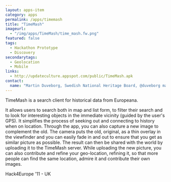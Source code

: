 ```yaml
---
layout: apps-item
category: apps
permalink: /apps/timemash
title: "TimeMash"
imageurl:
  - "/img/apps/TimeMash/time_mash.fw.png"
featured: false
tags:
  - Hackathon Prototype
  - Discovery
secondarytags:
  - Geolocation
  - Mobile
links:
  - http://updateculture.appspot.com/public/TimeMash.apk
contact: 
  name: "Martin Duveborg, Swedish National Heritage Board, @duveborg martin.duveborg@raa.se, Jonas Bolin, Swedish National Heritage Board, @avelone_com jonas.bolin@raa.se"
---
```

TimeMash is a search client for historical data from Europeana.

It allows users to search both in map and list form, to filter their search and to look for interesting objects in the immediate vicinity (guided by the user's GPS). It simplifies the process of seeking out and connecting to history when on location. Through the app, you can also capture a new image to complement the old. The camera puts the old, original, as a thin overlay in the viewfinder and you can easily fade in and out to ensure that you get as similar picture as possible. The result can then be shared with the world by uploading it to the TimeMash server. While uploading the new picture, you can also contribute and refine your geo-location, refining it, so that more people can find the same location, admire it and contribute their own images.

Hack4Europe '11 - UK
